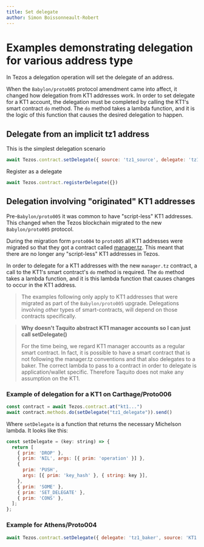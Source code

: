 ```yaml
---
title: Set delegate
author: Simon Boissonneault-Robert
---
```

# Examples demonstrating delegation for various address type

In Tezos a delegation operation will set the delegate of an address.

When the `Babylon/proto005` protocol amendment came into affect, it changed how delegation from KT1 addresses work. In order to set delegate for a KT1 account, the delegation must be completed by calling the KT1's smart contract `do` method. The `do` method takes a lambda function, and it is the logic of this function that causes the desired delegation to happen.

## Delegate from an implicit tz1 address

This is the simplest delegation scenario

```js
await Tezos.contract.setDelegate({ source: 'tz1_source', delegate: 'tz1_baker' })
```

Register as a delegate

```js
await Tezos.contract.registerDelegate({})
```

## Delegation involving "originated" KT1 addresses

Pre-`Babylon/proto005` it was common to have "script-less" KT1 addresses. This changed when the Tezos blockchain migrated to the new `Babylon/proto005` protocol.

During the migration form `proto004` to `proto005` all KT1 addresses were migrated so that they got a contract called [manager.tz](https://gitlab.com/nomadic-labs/mi-cho-coq/blob/master/src/contracts/manager.tz). This meant that there are no longer any "script-less" KT1 addresses in Tezos.

In order to delegate for a KT1 addresses with the new `manager.tz` contract, a call to the KT1's smart contract's `do` method is required. The `do` method takes a lambda function, and it is this lambda function that causes changes to occur in the KT1 address.

> The examples following only apply to KT1 addresses that were migrated as part of the `Babylon/proto005` upgrade. Delegations involving _other_ types of smart-contracts, will depend on those contracts specifically.

> **Why doesn't Taquito abstract KT1 manager accounts so I can just call setDelegate()**
> 
> For the time being, we regard KT1 manager accounts as a regular smart contract. In fact, it is possible to have a smart contract that is not following the manager.tz conventions and that also delegates to a baker. The correct lambda to pass to a contract in order to delegate is application/wallet specific. Therefore Taquito does not make any assumption on the KT1.

### Example of delegation for a KT1 on Carthage/Proto006

```js
const contract = await Tezos.contract.at("kt1...")
await contract.methods.do(setDelegate("tz1_delegate")).send()
```

Where `setDelegate` is a function that returns the necessary Michelson lambda. It looks like this:

```js
const setDelegate = (key: string) => {
  return [
    { prim: 'DROP' },
    { prim: 'NIL', args: [{ prim: 'operation' }] },
    {
      prim: 'PUSH',
      args: [{ prim: 'key_hash' }, { string: key }],
    },
    { prim: 'SOME' },
    { prim: 'SET_DELEGATE' },
    { prim: 'CONS' },
  ];
};
```

### Example for Athens/Proto004

```js
await Tezos.contract.setDelegate({ delegate: 'tz1_baker', source: 'KT1...' })
```
